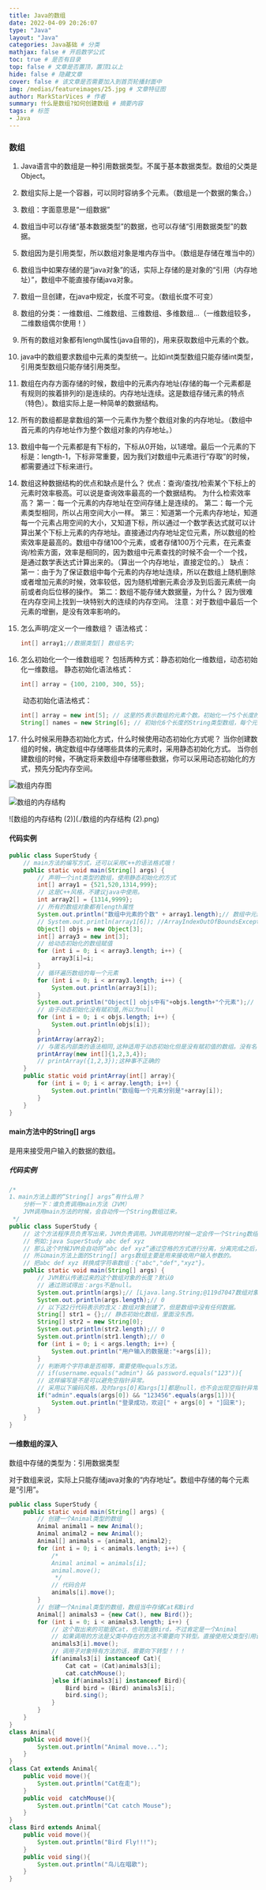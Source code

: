 ```yaml
---
title: Java的数组
date: 2022-04-09 20:26:07
type: "Java"
layout: "Java"
categories: Java基础 # 分类
mathjax: false # 开启数学公式
toc: true # 是否有目录
top: false # 文章是否置顶，置顶1以上
hide: false # 隐藏文章
cover: false # 该文章是否需要加入到首页轮播封面中
img: /medias/featureimages/25.jpg # 文章特征图
author: MarkStarVices # 作者
summary: 什么是数组?如何创建数组 # 摘要内容
tags: # 标签
- Java
---
```


### 数组

1. Java语言中的数组是一种引用数据类型。不属于基本数据类型。数组的父类是Object。

2. 数组实际上是一个容器，可以同时容纳多个元素。（数组是一个数据的集合。）

3. 数组：字面意思是“一组数据”

4. 数组当中可以存储“基本数据类型”的数据，也可以存储“引用数据类型”的数据。

5. 数组因为是引用类型，所以数组对象是堆内存当中。（数组是存储在堆当中的）

6. 数组当中如果存储的是“java对象”的话，实际上存储的是对象的“引用（内存地址）”，数组中不能直接存储java对象。

7. 数组一旦创建，在java中规定，长度不可变。（数组长度不可变）

8. 数组的分类：一维数组、二维数组、三维数组、多维数组...（一维数组较多，二维数组偶尔使用！）

9. 所有的数组对象都有length属性(java自带的)，用来获取数组中元素的个数。

10. java中的数组要求数组中元素的类型统一。比如int类型数组只能存储int类型，引用类型数组只能存储引用类型。

11. 数组在内存方面存储的时候，数组中的元素内存地址(存储的每一个元素都是有规则的挨着排列的)是连续的。内存地址连续。这是数组存储元素的特点（特色）。数组实际上是一种简单的数据结构。

12. 所有的数组都是拿数组的第一个元素作为整个数组对象的内存地址。（数组中首元素的内存地址作为整个数组对象的内存地址。）

13. 数组中每一个元素都是有下标的，下标从0开始，以1递增。最后一个元素的下标是：length-1，下标非常重要，因为我们对数组中元素进行“存取”的时候，都需要通过下标来进行。

14. 数组这种数据结构的优点和缺点是什么？
    	优点：查询/查找/检索某个下标上的元素时效率极高。可以说是查询效率最高的一个数据结构。
    	为什么检索效率高？
    		第一：每一个元素的内存地址在空间存储上是连续的。
    		第二：每一个元素类型相同，所以占用空间大小一样。
    		第三：知道第一个元素内存地址，知道每一个元素占用空间的大小，又知道下标，所以通过一个数学表达式就可以计算出某个下标上元素的内存地址。直接通过内存地址定位元素，所以数组的检索效率是最高的。数组中存储100个元素，或者存储100万个元素，在元素查询/检索方面，效率是相同的，因为数组中元素查找的时候不会一个一个找，是通过数学表达式计算出来的。（算出一个内存地址，直接定位的。）
    	缺点：
    		第一：由于为了保证数组中每个元素的内存地址连续，所以在数组上随机删除或者增加元素的时候，效率较低，因为随机增删元素会涉及到后面元素统一向前或者向后位移的操作。
    		第二：数组不能存储大数据量，为什么？
    			因为很难在内存空间上找到一块特别大的连续的内存空间。
    	注意：对于数组中最后一个元素的增删，是没有效率影响的。

15. 怎么声明/定义一个一维数组？
    	语法格式：

    ```java
    int[] array1;//数据类型[] 数组名字;
    ```

16. 怎么初始化一个一维数组呢？
    	包括两种方式：静态初始化一维数组，动态初始化一维数组。
    		静态初始化语法格式：		

    ```java
    int[] array = {100, 2100, 300, 55};
    ```

    ​		动态初始化语法格式：		

    ```java
    int[] array = new int[5]; // 这里的5表示数组的元素个数。初始化一个5个长度的int类型数组，每个元素默认值0
    String[] names = new String[6]; // 初始化6个长度的String类型数组，每个元素默认值null。
    ```

17. 什么时候采用静态初始化方式，什么时候使用动态初始化方式呢？
        当你创建数组的时候，确定数组中存储哪些具体的元素时，采用静态初始化方式。
        当你创建数组的时候，不确定将来数组中存储哪些数据，你可以采用动态初始化的方式，预先分配内存空间。

![数组内存图](./数组内存图.png)

![数组的内存结构](./数组的内存结构.png)

![数组的内存结构 (2)](./数组的内存结构 (2).png)

#### 代码实例

```java
public class SuperStudy {
    // main方法的编写方式，还可以采用C++的语法格式哦！
    public static void main(String[] args) {
        // 声明一个int类型的数组，使用静态初始化的方式
        int[] array1 = {521,520,1314,999};
        // 这是C++风格，不建议java中使用。
        int array2[] = {1314,9999};
        // 所有的数组对象都有length属性
        System.out.println("数组中元素的个数" + array1.length);// 数组中元素的个数4
        // System.out.println(array1[6]); //ArrayIndexOutOfBoundsException（比较著名的异常。数组越界异常）
        Object[] objs = new Object[3];
        int[] array3 = new int[3];
        // 给动态初始化的数组赋值
        for (int i = 0; i < array3.length; i++) {
            array3[i]=i;
        }
        // 循环遍历数组的每一个元素
        for (int i = 0; i < array3.length; i++) {
            System.out.println(array3[i]);
        }
        System.out.println("Object[] objs中有"+objs.length+"个元素");// Object[] objs中有3个元素
        // 由于动态初始化没有赋初值,所以为null
        for (int i = 0; i < objs.length; i++) {
            System.out.println(objs[i]);
        }
        printArray(array2);
        // 与匿名内部类的语法相同,这种适用于动态初始化但是没有赋初值的数组。没有名字
        printArray(new int[]{1,2,3,4});
        // printArray({1,2,3});这种事不正确的
    }
    public static void printArray(int[] array){
        for (int i = 0; i < array.length; i++) {
            System.out.println("数组每一个元素分别是"+array[i]);
        }
    }
}
```

#### main方法中的String[] args

是用来接受用户输入的数据的数组。

##### 代码实例

```java
/*
1、main方法上面的“String[] args”有什么用？
    分析一下：谁负责调用main方法（JVM）
    JVM调用main方法的时候，会自动传一个String数组过来。
 */
public class SuperStudy {
    // 这个方法程序员负责写出来，JVM负责调用。JVM调用的时候一定会传一个String数组过来。
    // 例如:java SuperStudy abc def xyz
    // 那么这个时候JVM会自动将“abc def xyz”通过空格的方式进行分离，分离完成之后，自动放到“String[] args”数组当中。
    // 所以main方法上面的String[] args数组主要是用来接收用户输入参数的。
    // 把abc def xyz 转换成字符串数组：{"abc","def","xyz"}。
    public static void main(String[] args) {
        // JVM默认传递过来的这个数组对象的长度？默认0
        // 通过测试得出：args不是null。
        System.out.println(args);// [Ljava.lang.String;@119d7047数组对象
        System.out.println(args.length);// 0
        // 以下这2行代码表示的含义：数组对象创建了，但是数组中没有任何数据。
        String[] str1 = {};// 静态初始化数组，里面没东西。
        String[] str2 = new String[0];
        System.out.println(str2.length);// 0
        System.out.println(str1.length);// 0
        for (int i = 0; i < args.length; i++) {
            System.out.println("用户输入的数据是:"+args[i]);
        }
        // 判断两个字符串是否相等，需要使用equals方法。
        // if(username.equals("admin") && password.equals("123")){
        // 这样编写是不是可以避免空指针异常。
        // 采用以下编码风格，及时args[0]和args[1]都是null，也不会出现空指针异常。
        if("admin".equals(args[0]) && "123456".equals(args[1])){
            System.out.println("登录成功，欢迎[" + args[0] + "]回来");
        }
    }
}
```

#### 一维数组的深入

数组中存储的类型为：引用数据类型

对于数组来说，实际上只能存储java对象的“内存地址”。数组中存储的每个元素是“引用”。

```java
public class SuperStudy {
    public static void main(String[] args) {
        // 创建一个Animal类型的数组
        Animal animal1 = new Animal();
        Animal animal2 = new Animal();
        Animal[] animals = {animal1, animal2};
        for (int i = 0; i < animals.length; i++) {
            /*
            Animal animal = animals[i];
            animal.move();
             */
            // 代码合并
            animals[i].move();
        }
        // 创建一个Animal类型的数组，数组当中存储Cat和Bird
        Animal[] animals3 = {new Cat(), new Bird()};
        for (int i = 0; i < animals3.length; i++) {
            // 这个取出来的可能是Cat，也可能是Bird，不过肯定是一个Animal
            // 如果调用的方法是父类中存在的方法不需要向下转型。直接使用父类型引用调用即可。
            animals3[i].move();
            // 调用子对象特有方法的话，需要向下转型！！！
            if(animals3[i] instanceof Cat){
                Cat cat = (Cat)animals3[i];
                cat.catchMouse();
            }else if(animals3[i] instanceof Bird){
                Bird bird = (Bird) animals3[i];
                bird.sing();
            }
        }
    }
}
class Animal{
    public void move(){
        System.out.println("Animal move...");
    }
}
class Cat extends Animal{
    public void move(){
        System.out.println("Cat在走");
    }
    public void  catchMouse(){
        System.out.println("Cat catch Mouse");
    }
}
class Bird extends Animal{
    public void move(){
        System.out.println("Bird Fly!!!");
    }
    public void sing(){
        System.out.println("鸟儿在唱歌");
    }
}
```

